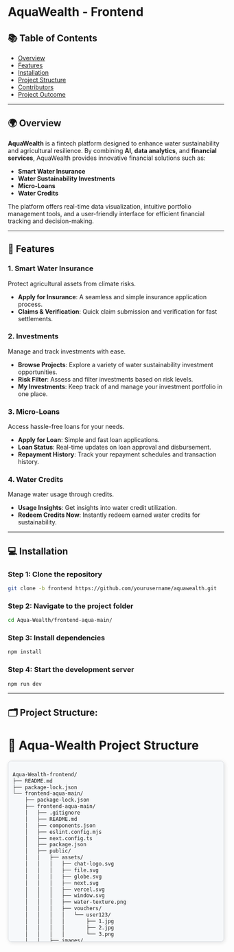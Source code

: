 
# AquaWealth - Frontend

## 📚 Table of Contents
- [Overview](#overview)
- [Features](#features)
- [Installation](#installation)
- [Project Structure](#project-structure)
- [Contributors](#contributors)
- [Project Outcome](#project-outcome)

---

## 🌍 Overview
**AquaWealth** is a fintech platform designed to enhance water sustainability and agricultural resilience. By combining **AI**, **data analytics**, and **financial services**, AquaWealth provides innovative financial solutions such as:
- **Smart Water Insurance**
- **Water Sustainability Investments**
- **Micro-Loans**
- **Water Credits**

The platform offers real-time data visualization, intuitive portfolio management tools, and a user-friendly interface for efficient financial tracking and decision-making.

---

## 🔑 Features

### 1. **Smart Water Insurance**
Protect agricultural assets from climate risks.
- **Apply for Insurance**: A seamless and simple insurance application process.
- **Claims & Verification**: Quick claim submission and verification for fast settlements.

### 2. **Investments**
Manage and track investments with ease.
- **Browse Projects**: Explore a variety of water sustainability investment opportunities.
- **Risk Filter**: Assess and filter investments based on risk levels.
- **My Investments**: Keep track of and manage your investment portfolio in one place.

### 3. **Micro-Loans**
Access hassle-free loans for your needs.
- **Apply for Loan**: Simple and fast loan applications.
- **Loan Status**: Real-time updates on loan approval and disbursement.
- **Repayment History**: Track your repayment schedules and transaction history.

### 4. **Water Credits**
Manage water usage through credits.
- **Usage Insights**: Get insights into water credit utilization.
- **Redeem Credits Now**: Instantly redeem earned water credits for sustainability.

---

## 💻 Installation

### Step 1: Clone the repository
```bash
git clone -b frontend https://github.com/yourusername/aquawealth.git
```

### Step 2: Navigate to the project folder
```bash
cd Aqua-Wealth/frontend-aqua-main/
```

### Step 3: Install dependencies
```bash
npm install
```

### Step 4: Start the development server
```bash
npm run dev
```

---

## 🗂️ Project Structure:


# 📂 Aqua-Wealth Project Structure

<style>
  /* Scrollable folder structure */
  .folder-structure {
      font-family: 'Courier New', Courier, monospace;
      background: #f6f8fa;
      padding: 10px;
      border-radius: 8px;
      border: 1px solid #d1d5da;
      overflow-x: auto;
      max-height: 400px;
      box-shadow: 2px 2px 10px rgba(0, 0, 0, 0.1);
  }
</style>

<div class="folder-structure">

```bash
Aqua-Wealth-frontend/
├── README.md
├── package-lock.json
└── frontend-aqua-main/
    ├── package-lock.json
    ├── frontend-aqua-main/
    │   ├── .gitignore
    │   ├── README.md
    │   ├── components.json
    │   ├── eslint.config.mjs
    │   ├── next.config.ts
    │   ├── package.json
    │   ├── public/
    │   │   ├── assets/
    │   │   │   ├── chat-logo.svg
    │   │   │   ├── file.svg
    │   │   │   ├── globe.svg
    │   │   │   ├── next.svg
    │   │   │   ├── vercel.svg
    │   │   │   ├── window.svg
    │   │   │   ├── water-texture.png
    │   │   │   ├── vouchers/
    │   │   │   │   └── user123/
    │   │   │   │       ├── 1.jpg
    │   │   │   │       ├── 2.jpg
    │   │   │   │       └── 3.png
    │   │   ├── images/
    │   │   │   ├── Calendula-10.jpg
    │   │   │   ├── teodor-drobota-uyyRJA2an4o-unsplash.jpg
    │   │   │   ├── zeynep-sumer-lk3F07BN8T8-unsplash.jpg
    │   ├── src/
    │   │   ├── Context/
    │   │   ├── app/
    │   │   ├── components/
    │   │   ├── data/
    │   │   ├── lib/
    │   │   ├── services/
    │   │   ├── styles/
    │   │   └── utils/
    │   ├── tailwind.config.js
    │   ├── tsconfig.json
Aqua-Wealth-backend/
├── .gitignore
├── README.md
├── pom.xml
└── src/
    ├── main/
    │   ├── java/
    │   │   └── com/aquawealth/
    │   │       ├── config/
    │   │       ├── controller/
    │   │       ├── model/
    │   │       ├── repository/
    │   │       ├── service/
    │   │       └── util/
    │   ├── resources/
    │   │   ├── application.properties
    │   │   └── webapp/WEB-INF/views/
    │   │       ├── apply-loan.jsp
    │   │       ├── claimInsurance.jsp
    │   │       ├── index.jsp
    │   │       ├── notifications.jsp
    │   │       └── payment-success.jsp
    ├── test/
    │   └── java/com/
    │       └── AquawealthApplicationTests.java

---

## 👥 Contributors
- **Khushi Verma**
- **Shubhanshi** 
- **Apoorva**
- **Anisha Kumari**
- **Ayushi Mehta**

---

## 🌱 Project Outcome
AquaWealth aims to enhance water security, boost agricultural resilience, and promote sustainable investments by integrating **fintech** solutions with **water conservation**. The platform offers innovative financial tools to support both farmers and investors.

---
